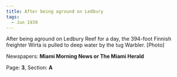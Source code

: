 ```yaml
---  
title: After being aground on Ledbury  
tags:  
  - Jun 1939  
---  
```

  
After being aground on Ledbury Reef for a day, the 394-foot Finnish freighter Wirta is pulled to deep water by the tug Warbler. [Photo]  
  
Newspapers: **Miami Morning News or The Miami Herald**  
  
Page: **3**, Section: **A** 
